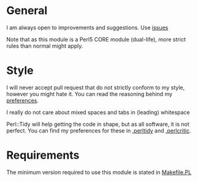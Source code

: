 # General

I am always open to improvements and suggestions.
Use [issues](https://github.com/Tux/Config-Perl-V/issues)

Note that as this module is a Perl5 CORE module (dual-life), more strict
rules than normal might apply.

# Style

I will never accept pull request that do not strictly conform to my
style, however you might hate it. You can read the reasoning behind
my [preferences](http://tux.nl/style.html).

I really do not care about mixed spaces and tabs in (leading) whitespace

Perl::Tidy will help getting the code in shape, but as all software, it
is not perfect. You can find my preferences for these in
[.perltidy](https://github.com/Tux/Release-Checklist/blob/master/.perltidyrc) and
[.perlcritic](https://github.com/Tux/Release-Checklist/blob/master/.perlcriticrc).

# Requirements

The minimum version required to use this module is stated in
[Makefile.PL](./Makefile.PL)

